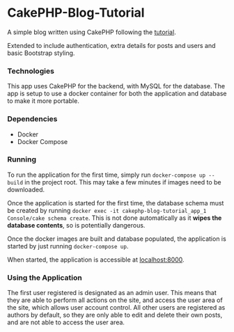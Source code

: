 # CakePHP-Blog-Tutorial
A simple blog written using CakePHP following the [tutorial](https://book.cakephp.org/2.0/en/tutorials-and-examples/blog/blog.html).

Extended to include authentication, extra details for posts and users and basic Bootstrap styling.

### Technologies
This app uses CakePHP for the backend, with MySQL for the database. The app is setup to use a docker container for both the application and database to make it more portable.

### Dependencies
- Docker
- Docker Compose

### Running
To run the application for the first time, simply run ```docker-compose up --build``` in the project root. This may take a few minutes if images need to be downloaded.

Once the application is started for the first time, the database schema must be created by running ```docker exec -it cakephp-blog-tutorial_app_1 Console/cake schema create```. This is not done automatically as it **wipes the database contents**, so is potentially dangerous.

Once the docker images are built and database populated, the application is started by just running ```docker-compose up```.

When started, the application is accessible at [localhost:8000](http://localhost:8000/).

### Using the Application
The first user registered is designated as an admin user. This means that they are able to perform all actions on the site, and access the user area of the site, which allows user account control. All other users are registered as authors by default, so they are only able to edit and delete their own posts, and are not able to access the user area.